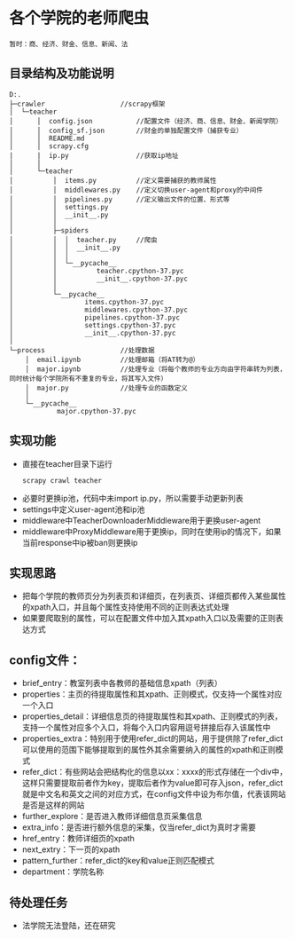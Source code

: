 # 各个学院的老师爬虫
    暂时：商、经济、财金、信息、新闻、法

## 目录结构及功能说明    
    D:.
    ├─crawler                   //scrapy框架
    │  └─teacher
    │      │  config.json           //配置文件（经济、商、信息、财金、新闻学院）
    │      │  config_sf.json        //财金的单独配置文件（捕获专业）
    │      │  README.md
    │      │  scrapy.cfg
    |      |  ip.py                 //获取ip地址
    │      │
    │      └─teacher
    │          │  items.py          //定义需要捕获的教师属性
    │          │  middlewares.py    //定义切换user-agent和proxy的中间件
    │          │  pipelines.py      //定义输出文件的位置、形式等
    │          │  settings.py       
    │          │  __init__.py
    │          │
    │          ├─spiders
    │          │  │  teacher.py     //爬虫
    │          │  │  __init__.py
    │          │  │
    │          │  └─__pycache__
    │          │          teacher.cpython-37.pyc
    │          │          __init__.cpython-37.pyc
    │          │
    │          └─__pycache__
    │                  items.cpython-37.pyc
    │                  middlewares.cpython-37.pyc
    │                  pipelines.cpython-37.pyc
    │                  settings.cpython-37.pyc
    │                  __init__.cpython-37.pyc
    │
    └─process                   //处理数据
        │  email.ipynb          //处理邮箱（将AT转为@）
        │  major.ipynb          //处理专业（将每个教师的专业方向由字符串转为列表，同时统计每个学院所有不重复的专业，将其写入文件）
        │  major.py             //处理专业的函数定义
        │
        └─__pycache__
                major.cpython-37.pyc

## 实现功能
- 直接在teacher目录下运行
    ```
    scrapy crawl teacher
    ```
- 必要时更换ip池，代码中未import ip.py，所以需要手动更新列表
- settings中定义user-agent池和ip池
- middleware中TeacherDownloaderMiddleware用于更换user-agent
- middleware中ProxyMiddleware用于更换ip，同时在使用ip的情况下，如果当前response中ip被ban则更换ip

## 实现思路
- 把每个学院的教师页分为列表页和详细页，在列表页、详细页都传入某些属性的xpath入口，并且每个属性支持使用不同的正则表达式处理
- 如果要爬取别的属性，可以在配置文件中加入其xpath入口以及需要的正则表达方式

## config文件：
- brief_entry：教室列表中各教师的基础信息xpath（列表）
- properties：主页的待提取属性和其xpath、正则模式，仅支持一个属性对应一个入口
- properties_detail：详细信息页的待提取属性和其xpath、正则模式的列表，支持一个属性对应多个入口，将每个入口内容用逗号拼接后存入该属性中
- properties_extra：特别用于使用refer_dict的网站，用于提供除了refer_dict可以使用的范围下能够提取到的属性外其余需要纳入的属性的xpath和正则模式
- refer_dict：有些网站会把结构化的信息以xx：xxxx的形式存储在一个div中，这样只需要提取前者作为key，提取后者作为value即可存入json，refer_dict就是中文名和英文之间的对应方式，在config文件中设为布尔值，代表该网站是否是这样的网站
- further_explore：是否进入教师详细信息页采集信息
- extra_info：是否进行额外信息的采集，仅当refer_dict为真时才需要
- href_entry：教师详细页的xpath
- next_extry：下一页的xpath
- pattern_further：refer_dict的key和value正则匹配模式
- department：学院名称

## 待处理任务
- 法学院无法登陆，还在研究

